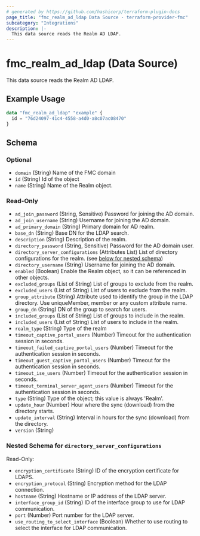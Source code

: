 ```yaml
---
# generated by https://github.com/hashicorp/terraform-plugin-docs
page_title: "fmc_realm_ad_ldap Data Source - terraform-provider-fmc"
subcategory: "Integrations"
description: |-
  This data source reads the Realm AD LDAP.
---
```


# fmc_realm_ad_ldap (Data Source)

This data source reads the Realm AD LDAP.

## Example Usage

```terraform
data "fmc_realm_ad_ldap" "example" {
  id = "76d24097-41c4-4558-a4d0-a8c07ac08470"
}
```

<!-- schema generated by tfplugindocs -->
## Schema

### Optional

- `domain` (String) Name of the FMC domain
- `id` (String) Id of the object
- `name` (String) Name of the Realm object.

### Read-Only

- `ad_join_password` (String, Sensitive) Password for joining the AD domain.
- `ad_join_username` (String) Username for joining the AD domain.
- `ad_primary_domain` (String) Primary domain for AD realm.
- `base_dn` (String) Base DN for the LDAP search.
- `description` (String) Description of the realm.
- `directory_password` (String, Sensitive) Password for the AD domain user.
- `directory_server_configurations` (Attributes List) List of directory configurations for the realm. (see [below for nested schema](#nestedatt--directory_server_configurations))
- `directory_username` (String) Username for joining the AD domain.
- `enabled` (Boolean) Enable the Realm object, so it can be referenced in other objects.
- `excluded_groups` (List of String) List of groups to exclude from the realm.
- `excluded_users` (List of String) List of users to exclude from the realm.
- `group_attribute` (String) Attribute used to identify the group in the LDAP directory. Use uniqueMember, member or any custom attribute name.
- `group_dn` (String) DN of the group to search for users.
- `included_groups` (List of String) List of groups to include in the realm.
- `included_users` (List of String) List of users to include in the realm.
- `realm_type` (String) Type of the realm
- `timeout_captive_portal_users` (Number) Timeout for the authentication session in seconds.
- `timeout_failed_captive_portal_users` (Number) Timeout for the authentication session in seconds.
- `timeout_guest_captive_portal_users` (Number) Timeout for the authentication session in seconds.
- `timeout_ise_users` (Number) Timeout for the authentication session in seconds.
- `timeout_terminal_server_agent_users` (Number) Timeout for the authentication session in seconds.
- `type` (String) Type of the object; this value is always 'Realm'.
- `update_hour` (Number) Hour where the sync (download) from the directory starts.
- `update_interval` (String) Interval in hours for the sync (download) from the directory.
- `version` (String)

<a id="nestedatt--directory_server_configurations"></a>
### Nested Schema for `directory_server_configurations`

Read-Only:

- `encryption_certificate` (String) ID of the encryption certificate for LDAPS.
- `encryption_protocol` (String) Encryption method for the LDAP connection.
- `hostname` (String) Hostname or IP address of the LDAP server.
- `interface_group_id` (String) ID of the interface group to use for LDAP communication.
- `port` (Number) Port number for the LDAP server.
- `use_routing_to_select_interface` (Boolean) Whether to use routing to select the interface for LDAP communication.
